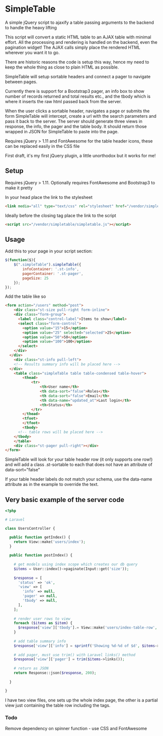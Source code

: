 # SimpleTable
A simple jQuery script to ajaxify a table passing arguments to the backend to handle the heavy lifting

This script will convert a static HTML table to an AJAX table with minimal effort. 
All the processing and rendering is handled on the backend, even the pagination widget! The AJAX calls simply place the rendered HTML wherever you want it to go.

There are historic reasons the code is setup this way, hence my need to keep the whole thing as close to plain HTML as possible.

SimpleTable will setup sortable headers and connect a pager to navigate between pages.

Currently there is support for a Bootstrap3 pager, an info box to show number of records returned and total results etc., and the tbody which is where it inserts the raw html passed back from the server.

When the user clicks a sortable header, navigates a page or submits the form SimpleTable will intercept, create a url with the search parameters and pass it back to the server. The server should generate three views in response, the info, the pager and the table body. It should return those wrapped in JSON for SimpleTable to paste into the page. 

Requires jQuery > 1.11 and FontAwesome for the table header icons, these can be replaced easily in the CSS file

First draft, it's my first jQuery plugin, a little unorthodox but it works for me!


## Setup

Requires jQuery > 1.11.
Optionally requires FontAwesome and Bootstrap3 to make it pretty

In your head place the link to the stylesheet
```html
<link media="all" type="text/css" rel="stylesheet" href="/vendor/simpletable/simpletable.css">
```

Ideally before the closing </body> tag place the link to the script
```html
<script src="/vendor/simpletable/simpletable.js"></script>
```

## Usage

Add this to your page in your script section:

```javascript
$(function($){
	$(".simpleTable").simpleTable({
		infoContainer: '.st-info',
		pagerContainer: '.st-pager',
		pageSize: 25 
	});
});
```

Add the table like so

```html
<form action="/users" method="post">
	<div class="st-size pull-right form-inline">
    <div class="form-group">
      <label class="control-label">Items to show</label>
      <select class="form-control">
        <option value="15">15</option>
        <option value="25" selected="selected">25</option>
        <option value="50">50</option>
        <option value="100">100</option>
      </select>
    </div>
  </div>
	<div class="st-info pull-left">
    <!-- Results summary info will be placed here -->
  </div>
	<table class="simpleTable table table-condensed table-hover">
		<thead>
			<tr>
				<th>User name</th>
				<th data-sort="false">Roles</th>
				<th data-sort="false">Email</th>
				<th data-name="updated_at">Last login</th>
				<th>Status</th>
			</tr>
		</thead>
		<tfoot>
		</tfoot>
		<tbody>
      <!-- table rows will be placed here -->
    </tbody>
	</table>
	<div class="st-pager pull-right"></div>
</form>
```

SimpleTable will look for your table header row (it only supports one row!) and will add a class .st-sortable to each <th> that does not have an attribute of data-sort="false" 

If your table header labels do not match your schema, use the data-name attribute as in the example to override the text.

## Very basic example of the server code
```php
<?php

# Laravel 

class UsersController {

  public function getIndex() {
    return View::make('users/index');
  }
  
  public function postIndex() {
    
    # get models using index scope which creates our db query 
    $items = User::index()->paginate(Input::get('size'));
    
    $response = [
      'status' => 'ok',
      'view' => [
        'info' => null,
        'pager' => null,
        'tbody' => null,
      ],
    ];
    
    # render user rows to view
    foreach ($items as $item) {
      $response['view']['tbody'].= View::make('users/index-table-row', ['user'=>$item])->render();
    }
    
    # add table summary info
    $response['view']['info'] = sprintf('Showing %d-%d of $d', $items->getFrom(), $items->getTo(), $items->getTotal()); 
    
    # add pager, must use trim() with Laravel links() method
    $response['view']['pager'] = trim($items->links());
  
    # return as JSON
    return Response::json($response, 200);
  
  }

}
```

I have two view files, one sets up the whole index page, the other is a partial view just containing the table row including the <tr></tr> tags.




### Todo
Remove dependency on spinner function - use CSS and FontAwesome

